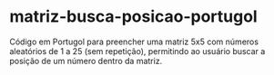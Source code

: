 # matriz-busca-posicao-portugol
Código em Portugol para preencher uma matriz 5x5 com números aleatórios de 1 a 25 (sem repetição), permitindo ao usuário buscar a posição de um número dentro da matriz.
